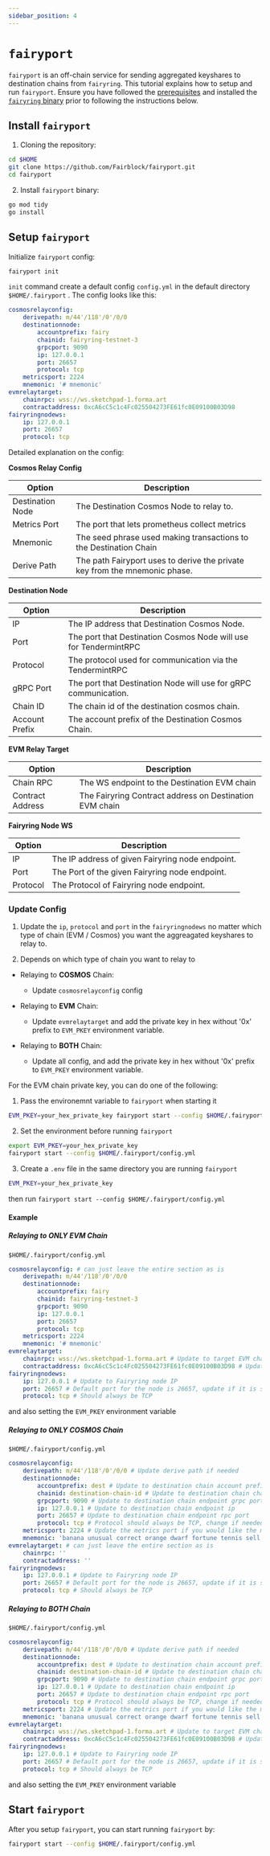 ```yaml
---
sidebar_position: 4
---
```


# `fairyport`

`fairyport` is an off-chain service for sending aggregated keyshares to destination chains from `fairyring`.
This tutorial explains how to setup and run `fairyport`.
Ensure you have followed the [prerequisites](https://github.com/Fairblock/docs/blob/main/docs/running-a-node/prerequisites.md) and installed the [`fairyring` binary](https://github.com/Fairblock/docs/blob/main/docs/running-a-node/installation.md) prior to following the instructions below.

## Install `fairyport`

1. Cloning the repository:

```bash
cd $HOME
git clone https://github.com/Fairblock/fairyport.git
cd fairyport
```

2. Install `fairyport` binary:

```bash
go mod tidy
go install
```

## Setup `fairyport`

Initialize `fairyport` config:

```bash
fairyport init
```

`init` command create a default config `config.yml` in the default directory `$HOME/.fairyport` . The config looks like this:

```yml
cosmosrelayconfig:
    derivepath: m/44'/118'/0'/0/0
    destinationnode:
        accountprefix: fairy
        chainid: fairyring-testnet-3
        grpcport: 9090
        ip: 127.0.0.1
        port: 26657
        protocol: tcp
    metricsport: 2224
    mnemonic: '# mnemonic'
evmrelaytarget:
    chainrpc: wss://ws.sketchpad-1.forma.art
    contractaddress: 0xcA6cC5c1c4Fc025504273FE61fc0E09100B03D98
fairyringnodews:
    ip: 127.0.0.1
    port: 26657
    protocol: tcp
```

Detailed explanation on the config:

**Cosmos Relay Config**

| Option           | Description                                                                |
|------------------|----------------------------------------------------------------------------|
| Destination Node | The Destination Cosmos Node to relay to.                                   |
| Metrics Port     | The port that lets prometheus collect metrics                              |
| Mnemonic         | The seed phrase used making transactions to the Destination Chain          |
| Derive Path      | The path Fairyport uses to derive the private key from the mnemonic phase. |

**Destination Node**

| Option         | Description                                                      |
|----------------|------------------------------------------------------------------|
| IP             | The IP address that Destination Cosmos Node.                     |
| Port           | The port that Destination Cosmos Node will use for TendermintRPC |
| Protocol       | The protocol used for communication via the TendermintRPC        |
| gRPC Port      | The port that Destination Node will use for gRPC communication.  |
| Chain ID       | The chain id of the destination cosmos chain.                    |
| Account Prefix | The account prefix of the Destination Cosmos Chain.              |

**EVM Relay Target**

| Option             | Description                                             |
|--------------------|---------------------------------------------------------|
| Chain RPC          | The WS endpoint to the Destination EVM chain            |
| Contract Address   | The Fairyring Contract address on Destination EVM chain |

**Fairyring Node WS**

| Option   | Description                                      |
|----------|--------------------------------------------------|
| IP       | The IP address of given Fairyring node endpoint. |
| Port     | The Port of the given Fairyring node endpoint.   |
| Protocol | The Protocol of Fairyring node endpoint.         | 

### Update Config

1. Update the `ip`, `protocol` and `port` in the `fairyringnodews` no matter which type of chain (EVM / Cosmos) you want the aggreagated keyshares to relay to.

2. Depends on which type of chain you want to relay to

- Relaying to **COSMOS** Chain:
  - Update `cosmosrelayconfig` config
  
- Relaying to **EVM** Chain:
  - Update `evmrelaytarget` and add the private key in hex without '0x' prefix to `EVM_PKEY` environment variable.

- Relaying to **BOTH** Chain:
  - Update all config, and add the private key in hex without '0x' prefix to `EVM_PKEY` environment variable.


For the EVM chain private key, you can do one of the following:

1. Pass the environemnt variable to `fairyport` when starting it
  
```bash
EVM_PKEY=your_hex_private_key fairyport start --config $HOME/.fairyport/config.yml
```

2. Set the environment before running `fairyport`
   
```bash
export EVM_PKEY=your_hex_private_key
fairyport start --config $HOME/.fairyport/config.yml
```

3. Create a `.env` file in the same directory you are running `fairyport`

```bash
EVM_PKEY=your_hex_private_key
```

then run `fairyport start --config $HOME/.fairyport/config.yml`

#### Example

##### Relaying to ONLY EVM Chain

`$HOME/.fairyport/config.yml`

```yml
cosmosrelayconfig: # can just leave the entire section as is
    derivepath: m/44'/118'/0'/0/0
    destinationnode:
        accountprefix: fairy
        chainid: fairyring-testnet-3
        grpcport: 9090
        ip: 127.0.0.1
        port: 26657
        protocol: tcp
    metricsport: 2224
    mnemonic: '# mnemonic' 
evmrelaytarget:
    chainrpc: wss://ws.sketchpad-1.forma.art # Update to target EVM chain websocket endpoint
    contractaddress: 0xcA6cC5c1c4Fc025504273FE61fc0E09100B03D98 # Update to Fairyring Contract Address on target EVM chain
fairyringnodews:
    ip: 127.0.0.1 # Update to Fairyring node IP
    port: 26657 # Default port for the node is 26657, update if it is set to other
    protocol: tcp # Should always be TCP
```

and also setting the `EVM_PKEY` environment variable

##### Relaying to ONLY COSMOS Chain

`$HOME/.fairyport/config.yml`

```yml
cosmosrelayconfig: 
    derivepath: m/44'/118'/0'/0/0 # Update derive path if needed
    destinationnode:
        accountprefix: dest # Update to destination chain account prefix
        chainid: destination-chain-id # Update to destination chain chain id
        grpcport: 9090 # Update to destination chain endpoint grpc port
        ip: 127.0.0.1 # Update to destination chain endpoint ip
        port: 26657 # Update to destination chain endpoint rpc port
        protocol: tcp # Protocol should always be TCP, change if needed
    metricsport: 2224 # Update the metrics port if you would like the metrics running on different port
    mnemonic: 'banana unusual correct orange dwarf fortune tennis sell primary giggle canal ask fish movie loud elite region glory session wonder frozen clap mountain barrel' # Update to your mnmonic phase
evmrelaytarget: # can just leave the entire section as is
    chainrpc: ''
    contractaddress: '' 
fairyringnodews:
    ip: 127.0.0.1 # Update to Fairyring node IP
    port: 26657 # Default port for the node is 26657, update if it is set to other
    protocol: tcp # Should always be TCP
```

##### Relaying to BOTH Chain

`$HOME/.fairyport/config.yml`

```yml
cosmosrelayconfig: 
    derivepath: m/44'/118'/0'/0/0 # Update derive path if needed
    destinationnode:
        accountprefix: dest # Update to destination chain account prefix
        chainid: destination-chain-id # Update to destination chain chain id
        grpcport: 9090 # Update to destination chain endpoint grpc port
        ip: 127.0.0.1 # Update to destination chain endpoint ip
        port: 26657 # Update to destination chain endpoint rpc port
        protocol: tcp # Protocol should always be TCP, change if needed
    metricsport: 2224 # Update the metrics port if you would like the metrics running on different port
    mnemonic: 'banana unusual correct orange dwarf fortune tennis sell primary giggle canal ask fish movie loud elite region glory session wonder frozen clap mountain barrel' # Update to your mnmonic phase
evmrelaytarget:
    chainrpc: wss://ws.sketchpad-1.forma.art # Update to target EVM chain websocket endpoint
    contractaddress: 0xcA6cC5c1c4Fc025504273FE61fc0E09100B03D98 # Update to Fairyring Contract Address on target EVM chain
fairyringnodews:
    ip: 127.0.0.1 # Update to Fairyring node IP
    port: 26657 # Default port for the node is 26657, update if it is set to other
    protocol: tcp # Should always be TCP
```

and also setting the `EVM_PKEY` environment variable

## Start `fairyport`

After you setup `fairyport`, you can start running `fairyport` by:

```bash
fairyport start --config $HOME/.fairyport/config.yml
```
